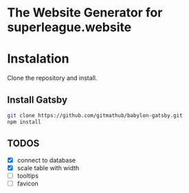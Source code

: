# The Website Generator for superleague.website

# Instalation

Clone the repository and install.

## Install Gatsby

```bash
git clone https://github.com/gitmathub/babylon-gatsby.git
npm install

```

## TODOS

- [x] connect to database
- [x] scale table with width
- [ ] tooltips
- [ ] favicon
